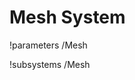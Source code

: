 <!-- MOOSE Documentation Stub: Remove this when content is added. -->

# Mesh System
!parameters /Mesh

!subsystems /Mesh

